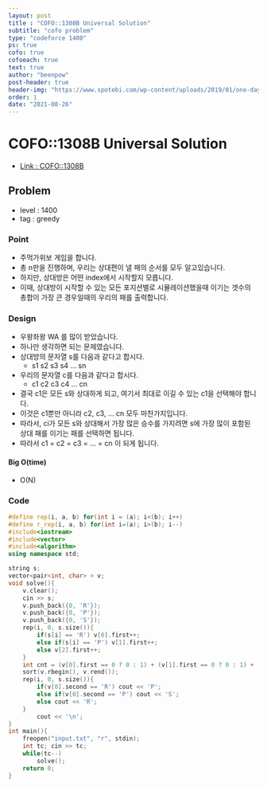 ```yaml
---
layout: post
title : "COFO::1308B Universal Solution"
subtitle: "cofo problem"
type: "codeforce 1400"
ps: true
cofo: true
cofoeach: true
text: true
author: "beenpow"
post-header: true
header-img: "https://www.spotebi.com/wp-content/uploads/2019/01/one-day-day-one-workout-motivation-spotebi.jpg"
order: 1
date: "2021-08-26"
---
```

# COFO::1308B Universal Solution
- [Link : COFO::1308B](https://codeforces.com/problemset/problem/1380/B)

## Problem 

- level : 1400
- tag : greedy

### Point
- 주먹가위보 게임을 합니다.
- 총 n판을 진행하며, 우리는 상대편이 낼 패의 순서를 모두 알고있습니다.
- 하지만, 상대방은 어떤 index에서 시작할지 모릅니다.
- 이때, 상대방이 시작할 수 있는 모든 포지션별로 시뮬레이션했을때 이기는 갯수의 총합이 가장 큰 경우일때의 우리의 패를 출력합니다.

### Design
- 우왕좌왕 WA 를 많이 받았습니다.
- 하나만 생각하면 되는 문제였습니다.
- 상대방의 문자열 s를 다음과 같다고 합시다.
  - s1 s2 s3 s4 ... sn
- 우리의 문자열 c를 다음과 같다고 합시다.
  - c1 c2 c3 c4 ... cn
- 결국 c1은 모든 s와 상대하게 되고, 여기서 최대로 이길 수 있는 c1을 선택해야 합니다.
- 이것은 c1뿐만 아니라 c2, c3, ... cn 모두 마찬가지입니다.
- 따라서, ci가 모든 s와 상대해서 가장 많은 승수를 가지려면 s에 가장 많이 포함된 상대 패를 이기는 패를 선택하면 됩니다.
- 따라서 c1 = c2 = c3 = ... = cn 이 되게 됩니다.

#### Big O(time)
- O(N)

### Code

```cpp
#define rep(i, a, b) for(int i = (a); i<(b); i++)
#define r_rep(i, a, b) for(int i=(a); i>(b); i--)
#include<iostream>
#include<vector>
#include<algorithm>
using namespace std;

string s;
vector<pair<int, char> > v;
void solve(){
    v.clear();
    cin >> s;
    v.push_back({0, 'R'});
    v.push_back({0, 'P'});
    v.push_back({0, 'S'});
    rep(i, 0, s.size()){
        if(s[i] == 'R') v[0].first++;
        else if(s[i] == 'P') v[1].first++;
        else v[2].first++;
    }
    int cnt = (v[0].first == 0 ? 0 : 1) + (v[1].first == 0 ? 0 : 1) + (v[2].first == 0 ? 0 : 1);
    sort(v.rbegin(), v.rend());
    rep(i, 0, s.size()){
        if(v[0].second == 'R') cout << 'P';
        else if(v[0].second == 'P') cout << 'S';
        else cout << 'R';
    }
        cout << '\n';
}
int main(){
    freopen("input.txt", "r", stdin);
    int tc; cin >> tc;
    while(tc--)
        solve();
    return 0;
}
```
